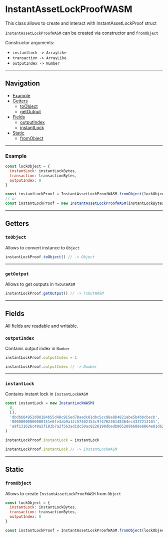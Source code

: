 # InstantAssetLockProofWASM

This class allows to create and interact with InstantAssetLockProof struct

`InstantAssetLockProofWASM` can be created via constructor and `fromObject`

Constructor arguments:

- `instantLock -> ArrayLike`
- `transaction -> ArrayLike`
- `outputIndex -> Number`

___

## Navigation

- [Example](#Example)
- [Getters](#getters)
    - [toObject](#toobject)
    - [getOutput](#getOutput)
- [Fields](#fields)
    - [outputIndex](#outputindex)
    - [instantLock](#instantLock)
- [Static](#static)
    - [fromObject](#fromobject)

___

### Example

```js
const lockObject = {
  instantLock: instantLockBytes,
  transaction: transactionBytes,
  outputIndex: 0
}

const instantLockProof = InstantAssetLockProofWASM.fromObject(lockObject)
// or
const instantLockProof = new InstantAssetLockProofWASM(instantLockBytes, transactionBytes, 0)
```

___

## Getters

### `toObject`

Allows to convert instance to `Object`

```js
instantLockProof.toObject() // -> Object
```

___

### `getOutput`

Allows to get outputs in `TxOutWASM`

```js
instantLockProof.getOutput() // -> TxOutWASM
```

___

## Fields

All fields are readable and writable.

### `outputIndex`

Contains output index in `Number`

```js
instantLockProof.outputIndex = 1

instantLockProof.outputIndex // -> Number
```

___

### `instantLock`

Contains instant lock in `InstantLockWASM`

```js
const instantLock = new InstantLockWASM(
  0,
  [],
  'dbdb604952d08184b55d48c915ed78aadc81dbc5cc98e8b4821abe5b4bbcbecb',
  '00000000000000151e0fe3ab9a12c57402153c9f476236148364ec4337213101',
  'a9f131626c49a2f183b7a2f563ad1dc50ac8220190dbedb805209b608eb864e01d62f18bc9faa60a8b8a27f5a0c7c8b914fa3a14360a2f25558ee0e0a693b18faccbb59ec39b9b3cae430e0b76eb080752ce103df76537a1a583680a5914529d'
)

instantLockProof.instantLock = instantLock

instantLockProof.instantLock // -> InstantLockWASM
```

___

## Static

### `fromObject`

Allows to create `InstantAssetLockProofWASM` from `Object`

```js
const lockObject = {
  instantLock: instantLockBytes,
  transaction: transactionBytes,
  outputIndex: 0
}

const instantLockProof = InstantAssetLockProofWASM.fromObject(lockObject) // -> InstantAssetLockProofWASM
```